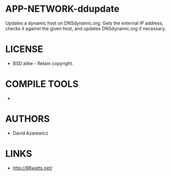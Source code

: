 # APP-NETWORK-ddupdate
Updates a dynamic host on DNSdynamic.org. Gets the external IP address, checks it against the given host, and updates DNSdynamic.org if necessary.

LICENSE
===============
* BSD alike - Retain copyright.

COMPILE TOOLS
===============
* 
 
AUTHORS
===============
* David Azarewicz

LINKS
===============
* http://88watts.net/
